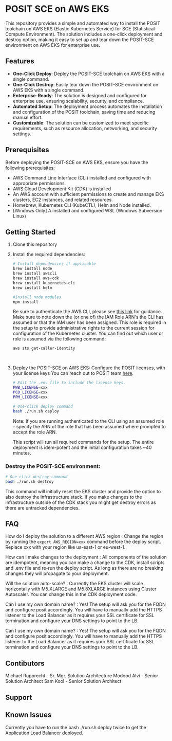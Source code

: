 # POSIT SCE on AWS EKS

This repository provides a simple and automated way to install the POSIT toolchain on AWS EKS (Elastic Kubernetes Service) for SCE (Statistical Compute Environment). The solution includes a one-click deployment and destroy option, making it easy to set up and tear down the POSIT-SCE environment on AWS EKS for enterprise use.

## Features

- **One-Click Deploy**: Deploy the POSIT-SCE toolchain on AWS EKS with a single command.
- **One-Click Destroy**: Easily tear down the POSIT-SCE environment on AWS EKS with a single command.
- **Enterprise-Ready**: The solution is designed and configured for enterprise use, ensuring scalability, security, and compliance.
- **Automated Setup**: The deployment process automates the installation and configuration of the POSIT toolchain, saving time and reducing manual effort.
- **Customizable**: The solution can be customized to meet specific requirements, such as resource allocation, networking, and security settings.

## Prerequisites

Before deploying the POSIT-SCE on AWS EKS, ensure you have the following prerequisites:

- AWS Command Line Interface (CLI) installed and configured with appropriate permissions.
- AWS Cloud Development Kit (CDK) is installed 
- An AWS account with sufficient permissions to create and manage EKS clusters, EC2 instances, and related resources.
- Homebrew, Kubernetes CLI (KubeCTL), Helm and Node installed.
- [Windows Only] A installed and configured WSL (Windows Subversion Linux)

## Getting Started

1. Clone this repository
2. Install the required dependencies:

    ```bash
    # Install dependencies if applicable
    brew install node
    brew install awscli
    brew install aws-cdk
    brew install kubernetes-cli
    brew install helm
    
    #Install node modules
    npm install
   ```

   Be sure to authenticate the AWS CLI, please see [this link](https://docs.aws.amazon.com/cli/latest/userguide/cli-chap-configure.html) for guidance. Make sure to note down the (or one of) the IAM Role ARN's the CLI has assumed or that the IAM user has been assigned. 
   This role is required in the setup to provide administrative rights to the current session for configuration of the Kubernetes cluster. 
   You can find out which user or role is assumed via the following command:
   ```
   aws sts get-caller-identity
   ```
   &nbsp;

3. Deploy the POSIT-SCE on AWS EKS:
    Configure the POSIT licenses, with your license keys
    You can reach out to POSIT team [here]((mailto:info@posit.co)).

    ```bash
    # Edit the .env file to include the license keys.
    PWB_LICENSE=xxx
    PCO_LICENSE=xxx
    PPM_LICENSE=xxx
    ```

   ```bash
   # One-click deploy command
   bash ./run.sh deploy
   ```

   Note: If you are running authenticated to the CLI using an assumed role - specify the ARN of the role that has been assumed where prompted to accept the role ARN.

   This script will run all required commands for the setup.
   The entire deployment is idem-potent and the initial configuration takes ~40 minutes.
   &nbsp;


### Destroy the POSIT-SCE environment:

   ```bash
   # One-click destroy command
   bash ./run.sh destroy
   ```

   This command will initially reset the EKS cluster and provide the option to also destroy the infrastructure stack. If you make changes to the infrastructure outside of the CDK stack you might get destroy errors as there are untracked dependencies.

## FAQ

How do I deploy the solution to a different AWS region
: Change the region by running the ```export AWS_REGION=xxx``` command before the deploy script. Replace xxx with your region like us-east-1 or eu-west-1. 

How can I make changes to the deployment
: All components of the solution are idempotent, meaning you can make a change to the CDK, install scripts and .env file and re-run the deploy script. As long as there are no breaking changes they will propagate to your deployment.

Will the solution auto-scale?
: Currently the EKS cluster will scale horizontally with M5.XLARGE and M5.8XLARGE instances using Cluster Autoscaler. You can change this in the CDK deployment code. 

Can I use my own domain name?
: Yes! The setup will ask you for the FQDN and configure posit accordingly. You will have to manually add the HTTPS listener to the Load Balancer as it requires your SSL certificate for SSL termination and configure your DNS settings to point to the LB.

Can I use my own domain name?
: Yes! The setup will ask you for the FQDN and configure posit accordingly. You will have to manually add the HTTPS listener to the Load Balancer as it requires your SSL certificate for SSL termination and configure your DNS settings to point to the LB.

## Contibutors
Michael Rupprecht - Sr. Mgr. Solution Architecture
Modood Alvi - Senior Solution Architect
Sam Kool - Senior Solution Architect


## Support


## Known Issues
Currently you have to run the  bash ./run.sh deploy twice to get the Application Load Balancer deployed.


